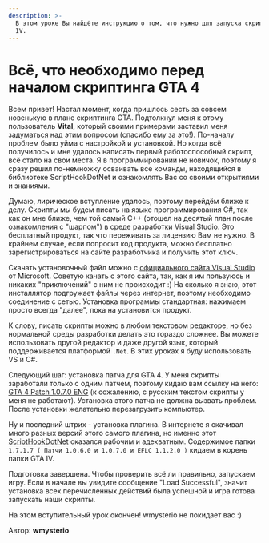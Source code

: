 ```yaml
---
description: >-
  В этом уроке Вы найдёте инструкцию о том, что нужно для запуска скриптов GTA
  IV.
---
```


# Всё, что необходимо перед началом скриптинга GTA 4

Всем привет! Настал момент, когда пришлось сесть за совсем новенькую в плане скриптинга GTA. Подтолкнул меня к этому пользователь **Vital**, который своими примерами заставил меня задуматься над этим вопросом (спасибо ему за это!). По-началу проблем было уйма с настройкой и установкой. Но когда всё получилось и мне удалось написать первый работоспособный скрипт, всё стало на свои места. Я в программировании не новичок, поэтому я сразу решил по-немножку осваивать все команды, находящийся в библиотеке ScriptHookDotNet и ознакомлять Вас со своими открытиями и знаниями.

Думаю, лирическое вступление удалось, поэтому перейдём ближе к делу. Скрипты мы будем писать на языке программирования C#, так как он мне ближе, чем той самый С++ (отошел на десятый план после ознакомления с "шарпом") в среде разработки Visual Studio. Это бесплатный продукт, так что переживать за лицензию Вам не нужно. В крайнем случае, если попросит код продукта, можно бесплатно зарегистрироваться на сайте разработчика и получить этот ключ.

Скачать установочный файл можно с [официального сайта Visual Studio](https://visualstudio.microsoft.com/ru/) от Microsoft. Советую качать с этого сайта, так, как я им пользуюсь и никаких "приключений" с ним не происходит :) На сколько я знаю, этот инсталлятор подгружает файлы через интернет, поэтому необходимо соединение с сетью. Установка программы стандартная: нажимаем просто всегда "далее", пока на установится продукт.

К слову, писать скрипты можно в любом текстовом редакторе, но без нормальной среды разработки делать это гораздо сложнее. Вы можете использовать другой редактор и даже другой язык, который поддерживается платформой `.Net`. В этих уроках я буду использовать VS и C#.

Следующий шаг: установка патча для GTA 4. У меня скрипты заработали только с одним патчем, поэтому кидаю вам ссылку на него: [GTA 4 Patch 1.0.7.0 ENG](https://drive.google.com/u/0/uc?id=1hEg28x3HzuSedPx3tmaJAqj6f8VicUxV\&export=download) (к сожалению, с русским текстом скрипты у меня не работают). Установка этого патча не должна вызвать проблем. После установки желательно перезагрузить компьютер.

Ну и последний штрих - установка плагина. В интернете я скачивал много разных версий этого самого плагина, но именно этот [ScriptHookDotNet](https://github.com/wmysterio/scm-scripting-lessons/raw/resources/\_ld/6/642\_86\_86\_ScriptHoo.rar) оказался рабочим и адекватным. Содержимое папки `1.7.1.7 ( Патчи 1.0.6.0 и 1.0.7.0 и EFLC 1.1.2.0 )` кидаем в корень папки GTA IV.

Подготовка завершена. Чтобы проверить всё ли правильно, запускаем игру. Если в начале вы увидите сообщение "Load Successful", значит установка всех перечисленных действий была успешной и игра готова запускать наши скрипты.

На этом вступительный урок окончен! wmysterio не покидает вас :)



Автор: **wmysterio**
